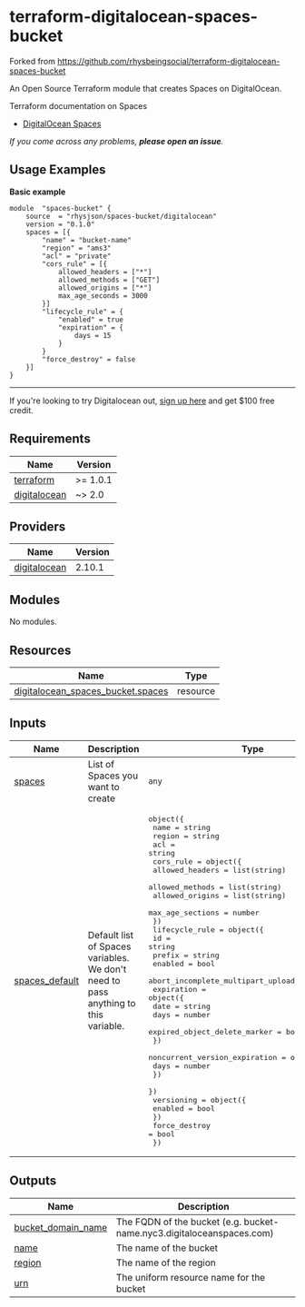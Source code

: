 
# terraform-digitalocean-spaces-bucket
Forked from https://github.com/rhysbeingsocial/terraform-digitalocean-spaces-bucket

An Open Source Terraform module that creates Spaces on DigitalOcean.

Terraform documentation on Spaces
* [DigitalOcean Spaces](https://registry.terraform.io/providers/digitalocean/digitalocean/latest/docs/resources/spaces_bucket)


*If you come across any problems, **please open an issue**.*

## Usage Examples
**Basic example**

    module  "spaces-bucket" {
	    source  = "rhysjson/spaces-bucket/digitalocean"
	    version = "0.1.0"
	    spaces = [{
		    "name" = "bucket-name"
		    "region" = "ams3"
		    "acl" = "private"
		    "cors_rule" = [{
                allowed_headers = ["*"]
                allowed_methods = ["GET"]
                allowed_origins = ["*"]
                max_age_seconds = 3000
		    }]
		    "lifecycle_rule" = {
                "enabled" = true
                "expiration" = {
                    days = 15
                }
		    }
		    "force_destroy" = false
	    }]
	}

---
If you're looking to try Digitalocean out, [sign up here](https://m.do.co/c/c067b1364cb6) and get $100 free credit.

## Requirements

| Name | Version |
|------|---------|
| <a name="requirement_terraform"></a> [terraform](#requirement\_terraform) | >= 1.0.1 |
| <a name="requirement_digitalocean"></a> [digitalocean](#requirement\_digitalocean) | ~> 2.0 |

## Providers

| Name | Version |
|------|---------|
| <a name="provider_digitalocean"></a> [digitalocean](#provider\_digitalocean) | 2.10.1 |

## Modules

No modules.

## Resources

| Name | Type |
|------|------|
| [digitalocean_spaces_bucket.spaces](https://registry.terraform.io/providers/digitalocean/digitalocean/latest/docs/resources/spaces_bucket) | resource |

## Inputs

| Name | Description | Type | Default | Required |
|------|-------------|------|---------|:--------:|
| <a name="input_spaces"></a> [spaces](#input\_spaces) | List of Spaces you want to create | `any` | n/a | yes |
| <a name="input_spaces_default"></a> [spaces\_default](#input\_spaces\_default) | Default list of Spaces variables. We don't need to pass anything to this variable. | <pre>object({<br>    name   = string<br>    region = string<br>    acl    = string<br>    cors_rule = object({<br>      allowed_headers  = list(string)<br>      allowed_methods  = list(string)<br>      allowed_origins  = list(string)<br>      max_age_sections = number<br>    })<br>    lifecycle_rule = object({<br>      id = string<br>      prefix = string<br>      enabled = bool<br>      abort_incomplete_multipart_upload_days = number<br>      expiration = object({<br>        date = string<br>        days = number<br>        expired_object_delete_marker = bool<br>      })<br>      noncurrent_version_expiration = object({<br>        days = number<br>      })<br>    })<br>    versioning     = object({<br>      enabled = bool<br>    })<br>    force_destroy  = bool<br>  })</pre> | <pre>{<br>  "acl": null,<br>  "cors_rule": null,<br>  "force_destroy": null,<br>  "lifecycle_rule": null,<br>  "name": null,<br>  "region": null,<br>  "versioning": null<br>}</pre> | no |

## Outputs

| Name | Description |
|------|-------------|
| <a name="output_bucket_domain_name"></a> [bucket\_domain\_name](#output\_bucket\_domain\_name) | The FQDN of the bucket (e.g. bucket-name.nyc3.digitaloceanspaces.com) |
| <a name="output_name"></a> [name](#output\_name) | The name of the bucket |
| <a name="output_region"></a> [region](#output\_region) | The name of the region |
| <a name="output_urn"></a> [urn](#output\_urn) | The uniform resource name for the bucket |

